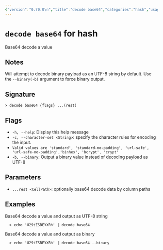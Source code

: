 ```yaml
---
{"version":"0.70.0\n","title":"decode base64","categories":"hash","usage":"Base64 decode a value\n"}
---
```

<!-- THIS FILE IS GENERATED BY update_book_commands.cjs USING NUSHELL'S HELP COMMANDS.
REFRAIN FROM EDITING IT MANUALLY.-->
# <code>decode base64</code> for hash

<div class='command-title'>Base64 decode a value</div>

## Notes

Will attempt to decode binary payload as an UTF-8 string by default. Use the `--binary(-b)` argument to force binary output.

## Signature

```> decode base64 {flags} ...(rest)```

## Flags

 * ```-h, --help```: Display this help message
 * ```-c, --character-set <String>```: specify the character rules for encoding the input.
 * ```Valid values are 'standard', 'standard-no-padding', 'url-safe', 'url-safe-no-padding','binhex', 'bcrypt', 'crypt'```
 * ```-b, --binary```: Output a binary value instead of decoding payload as UTF-8
## Parameters

 * ```...rest <CellPath>```: optionally base64 decode data by column paths
## Examples

  Base64 decode a value and output as UTF-8 string
```shell
  > echo 'U29tZSBEYXRh' | decode base64
```
  Base64 decode a value and output as binary
```shell
  > echo 'U29tZSBEYXRh' | decode base64 --binary
```


